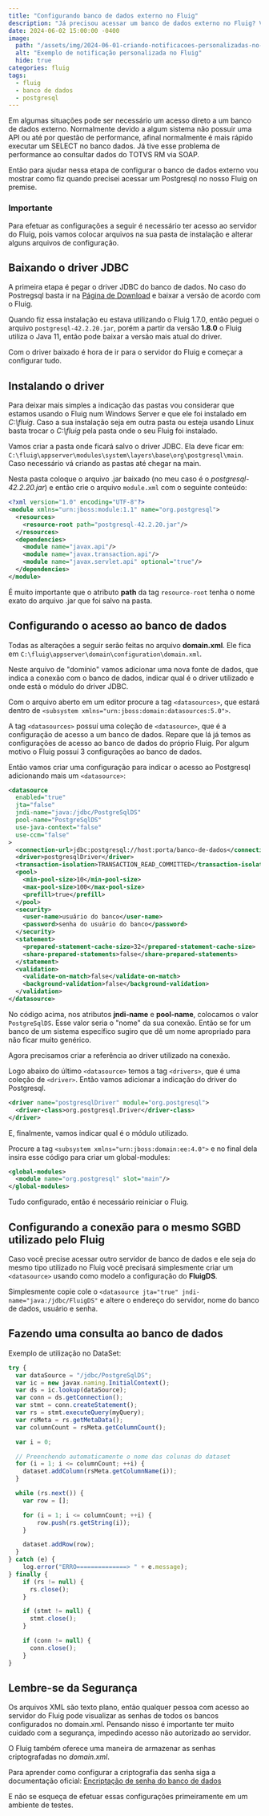 ```yaml
---
title: "Configurando banco de dados externo no Fluig"
description: "Já precisou acessar um banco de dados externo no Fluig? Vamos ver um exemplo prático com Postgresql."
date: 2024-06-02 15:00:00 -0400
image:
  path: "/assets/img/2024-06-01-criando-notificacoes-personalizadas-no-fluig/poster_post.jpg"
  alt: "Exemplo de notificação personalizada no Fluig"
  hide: true
categories: fluig
tags:
  - fluig
  - banco de dados
  - postgresql
---
```


Em algumas situações pode ser necessário um acesso direto a um banco de dados externo.
Normalmente devido a algum sistema não possuir uma API ou até por questão de performance,
afinal normalmente é mais rápido executar um SELECT no banco dados.
Já tive esse problema de performance ao consultar dados do TOTVS RM via SOAP.

Então para ajudar nessa etapa de configurar o banco de dados externo vou mostrar como fiz quando
precisei acessar um Postgresql no nosso Fluig on premise.

### Importante

Para efetuar as configurações a seguir é necessário ter acesso ao servidor do Fluig, pois vamos colocar
arquivos na sua pasta de instalação e alterar alguns arquivos de configuração.

## Baixando o driver JDBC

A primeira etapa é pegar o driver JDBC do banco de dados. No caso do Postregsql basta ir na
[Página de Download](https://jdbc.postgresql.org/download/) e baixar a versão de acordo com o
Fluig.

Quando fiz essa instalação eu estava utilizando o Fluig 1.7.0, então peguei o arquivo `postgresql-42.2.20.jar`,
porém a partir da versão **1.8.0** o Fluig utiliza o Java 11, então pode baixar a versão mais atual do driver.

Com o driver baixado é hora de ir para o servidor do Fluig e começar a configurar tudo.

## Instalando o driver

Para deixar mais simples a indicação das pastas vou considerar que estamos usando o Fluig num Windows Server
e que ele foi instalado em *C:\fluig*. Caso a sua instalação seja em outra pasta ou esteja usando Linux basta
trocar o *C:\fluig* pela pasta onde o seu Fluig foi instalado.

Vamos criar a pasta onde ficará salvo o driver JDBC. Ela deve ficar em: `C:\fluig\appserver\modules\system\layers\base\org\postgresql\main`.
Caso necessário vá criando as pastas até chegar na main.

Nesta pasta coloque o arquivo .jar baixado (no meu caso é o *postgresql-42.2.20.jar*) e então crie o arquivo
`module.xml` com o seguinte conteúdo:

```xml
<?xml version="1.0" encoding="UTF-8"?>
<module xmlns="urn:jboss:module:1.1" name="org.postgresql">
  <resources>
    <resource-root path="postgresql-42.2.20.jar"/>
  </resources>
  <dependencies>
    <module name="javax.api"/>
    <module name="javax.transaction.api"/>
    <module name="javax.servlet.api" optional="true"/>
  </dependencies>
</module>
```

É muito importante que o atributo **path** da tag `resource-root` tenha o nome exato do arquivo .jar que foi salvo
na pasta.

## Configurando o acesso ao banco de dados

Todas as alterações a seguir serão feitas no arquivo **domain.xml**. Ele fica em `C:\fluig\appserver\domain\configuration\domain.xml`.

Neste arquivo de "domínio" vamos adicionar uma nova fonte de dados, que indica a conexão com o banco de dados, indicar
qual é o driver utilizado e onde está o módulo do driver JDBC.

Com o arquivo aberto em um editor procure a tag `<datasources>`, que estará dentro de `<subsystem xmlns="urn:jboss:domain:datasources:5.0">`.

A tag `<datasources>` possuí uma coleção de `<datasource>`, que é a configuração de acesso a um banco de dados.
Repare que lá já temos as configurações de acesso ao banco de dados do próprio Fluig. Por algum motivo o Fluig possuí
3 configurações ao banco de dados.

Então vamos criar uma configuração para indicar o acesso ao Postgresql adicionando mais um `<datasource>`:

```xml
<datasource
  enabled="true"
  jta="false"
  jndi-name="java:/jdbc/PostgreSqlDS"
  pool-name="PostgreSqlDS"
  use-java-context="false"
  use-ccm="false"
>
  <connection-url>jdbc:postgresql://host:porta/banco-de-dados</connection-url>
  <driver>postgresqlDriver</driver>
  <transaction-isolation>TRANSACTION_READ_COMMITTED</transaction-isolation>
  <pool>
    <min-pool-size>10</min-pool-size>
    <max-pool-size>100</max-pool-size>
    <prefill>true</prefill>
  </pool>
  <security>
    <user-name>usuário do banco</user-name>
    <password>senha do usuário do banco</password>
  </security>
  <statement>
    <prepared-statement-cache-size>32</prepared-statement-cache-size>
    <share-prepared-statements>false</share-prepared-statements>
  </statement>
  <validation>
    <validate-on-match>false</validate-on-match>
    <background-validation>false</background-validation>
  </validation>
</datasource>
```

No código acima, nos atributos **jndi-name** e **pool-name**, colocamos o valor `PostgreSqlDS`.
Esse valor seria o "nome" da sua conexão. Então se for um banco de um sistema específico sugiro que
dê um nome apropriado para não ficar muito genérico.

Agora precisamos criar a referência ao driver utilizado na conexão.

Logo abaixo do último `<datasource>` temos a tag `<drivers>`, que é uma coleção de `<driver>`. Então
vamos adicionar a indicação do driver do Postgresql.

```xml
<driver name="postgresqlDriver" module="org.postgresql">
  <driver-class>org.postgresql.Driver</driver-class>
</driver>
```

E, finalmente, vamos indicar qual é o módulo utilizado.

Procure a tag `<subsystem xmlns="urn:jboss:domain:ee:4.0">` e no final dela insira esse código para criar um global-modules:

```xml
<global-modules>
  <module name="org.postgresql" slot="main"/>
</global-modules>
```

Tudo configurado, então é necessário reiniciar o Fluig.

## Configurando a conexão para o mesmo SGBD utilizado pelo Fluig

Caso você precise acessar outro servidor de banco de dados e ele seja do mesmo tipo utilizado no Fluig você
precisará simplesmente criar um `<datasource>` usando como modelo a configuração do **FluigDS**.

Simplesmente copie cole o `<datasource jta="true" jndi-name="java:/jdbc/FluigDS"` e altere o endereço
do servidor, nome do banco de dados, usuário e senha.

## Fazendo uma consulta ao banco de dados

Exemplo de utilização no DataSet:

```javascript
try {
  var dataSource = "/jdbc/PostgreSqlDS";
  var ic = new javax.naming.InitialContext();
  var ds = ic.lookup(dataSource);
  var conn = ds.getConnection();
  var stmt = conn.createStatement();
  var rs = stmt.executeQuery(myQuery);
  var rsMeta = rs.getMetaData();
  var columnCount = rsMeta.getColumnCount();

  var i = 0;

  // Preenchendo automaticamente o nome das colunas do dataset
  for (i = 1; i <= columnCount; ++i) {
    dataset.addColumn(rsMeta.getColumnName(i));
  }

  while (rs.next()) {
    var row = [];

    for (i = 1; i <= columnCount; ++i) {
        row.push(rs.getString(i));
    }

    dataset.addRow(row);
  }
} catch (e) {
    log.error("ERRO==============> " + e.message);
} finally {
    if (rs != null) {
      rs.close();
    }

    if (stmt != null) {
      stmt.close();
    }

    if (conn != null) {
      conn.close();
    }
}
```

## Lembre-se da Segurança

Os arquivos XML são texto plano, então qualquer pessoa com acesso ao servidor do Fluig pode visualizar as senhas
de todos os bancos configurados no domain.xml. Pensando nisso é importante ter muito cuidado com a segurança,
impedindo acesso não autorizado ao servidor.

O Fluig também oferece uma maneira de armazenar as senhas criptografadas no *domain.xml*.

Para aprender como configurar a criptografia das senha siga a documentação oficial:
[Encriptação de senha do banco de dados](https://tdn.totvs.com/pages/releaseview.action?pageId=454434362)

E não se esqueça de efetuar essas configurações primeiramente em um ambiente de testes.
